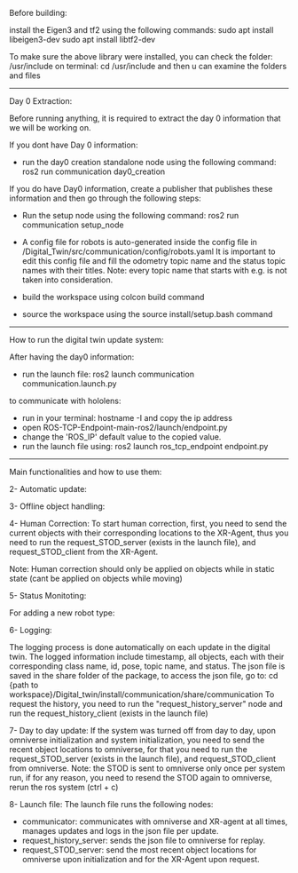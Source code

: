 Before building:

install the Eigen3 and tf2 using the following commands:
sudo apt install libeigen3-dev
sudo apt install libtf2-dev

To make sure the above library were installed, you can check the folder: /usr/include
on terminal: cd /usr/include 
and then u can examine the folders and files

-----------------------------------------------------------------------------------------

Day 0 Extraction:

Before running anything, it is required to extract the day 0 information that we will be working on.


If you dont have Day 0 information:
- run the day0 creation standalone node using the following command:\
ros2 run communication day0_creation


If you do have Day0 information, create a publisher that publishes these information and then go through the following steps:

- Run the setup node using the following command: ros2 run communication setup_node

- A config file for robots is auto-generated inside the config file in /Digital_Twin/src/communication/config/robots.yaml
It is important to edit this config file and fill the odometry topic name and the status topic names with their titles.
Note: every topic name that starts with e.g. is not taken into consideration.

- build the workspace using colcon build command

- source the workspace using the source install/setup.bash command

-----------------------------------------------------------------------------------------

How to run the digital twin update system:

After having the day0 information:
- run the launch file: ros2 launch communication communication.launch.py

to communicate with hololens:
- run in your terminal: hostname -I and copy the ip address
- open ROS-TCP-Endpoint-main-ros2/launch/endpoint.py
- change the 'ROS_IP' default value to the copied value.
- run the launch file using: ros2 launch ros_tcp_endpoint endpoint.py

-----------------------------------------------------------------------------------------

Main functionalities and how to use them:

2- Automatic update:

3- Offline object handling:

4- Human Correction:
To start human correction, first, you need to send the current objects with their corresponding locations to the XR-Agent,
thus you need to run the request_STOD_server (exists in the launch file), and request_STOD_client from the XR-Agent.

Note: Human correction should only be applied on objects while in static state (cant be applied on objects while moving)

5- Status Monitoting:

For adding a new robot type:

6- Logging:

The logging process is done automatically on each update in the digital twin. 
The logged information include timestamp, all objects, each with their corresponding class name, id, pose, topic name, and status. 
The json file is saved in the share folder of the package, to access the json file, go to:
cd {path to workspace}/Digital_twin/install/communication/share/communication
To request the history, you need to run the "request_history_server" node and run the request_history_client (exists in the launch file)

7- Day to day update:
If the system was turned off from day to day, upon omniverse initialization and system initialization, you need to send the recent object locations to omniverse, 
for that you need to run the request_STOD_server (exists in the launch file), and request_STOD_client from omniverse.
Note: the STOD is sent to omniverse only once per system run,
        if for any reason, you need to resend the STOD again to omniverse, rerun the ros system (ctrl + c)

8- Launch file:
The launch file runs the following nodes:
- communicator: communicates with omniverse and XR-agent at all times, manages updates and logs in the json file per update.
- request_history_server: sends the json file to omniverse for replay.
- request_STOD_server: send the most recent object locations for omniverse upon initialization and for the XR-Agent upon request.


